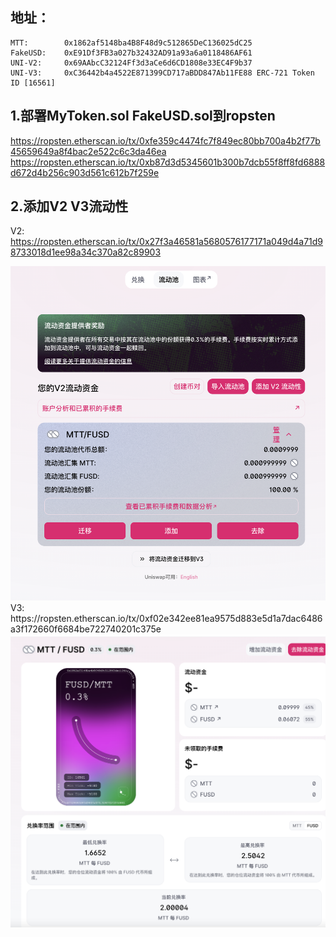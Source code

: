 ## 地址：
    MTT:        0x1862af5148ba4B8F48d9c512865DeC136025dC25
    FakeUSD:    0xE91Df3FB3a027b32432AD91a93a6a0118486AF61
    UNI-V2:     0x69AAbcC32124Ff3d3aCe6d6CD1808e33EC4F9b37
    UNI-V3:     0xC36442b4a4522E871399CD717aBDD847Ab11FE88 ERC-721 Token ID [16561]
## 1.部署MyToken.sol FakeUSD.sol到ropsten    
  https://ropsten.etherscan.io/tx/0xfe359c4474fc7f849ec80bb700a4b2f77b45659649a8f4bac2e522c6c3da46ea
  https://ropsten.etherscan.io/tx/0xb87d3d5345601b300b7dcb55f8ff8fd6888d672d4b256c903d561c612b7f259e

  
## 2.添加V2 V3流动性 
   V2:  https://ropsten.etherscan.io/tx/0x27f3a46581a5680576177171a049d4a71d98733018d1ee98a34c370a82c89903
   <div align=center><img src="https://github.com/ferrarif1/OK-HomeWork/blob/main/W5/picture/V2%E6%B5%81%E5%8A%A8%E6%80%A7.png" width="680px"></div>
   V3:  https://ropsten.etherscan.io/tx/0xf02e342ee81ea9575d883e5d1a7dac6486a3f172660f6684be722740201c375e
   <div align=center><img src="https://github.com/ferrarif1/OK-HomeWork/blob/main/W5/picture/V3%E6%B5%81%E5%8A%A8%E6%80%A7-2.png" width="680px"></div>
